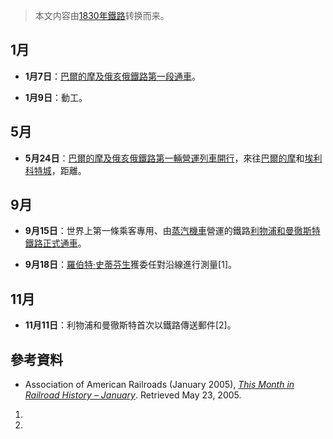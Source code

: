 > 本文内容由[1830年鐵路](https://zh.wikipedia.org/wiki/1830年鐵路)转换而来。


## 1月

  - **1月7日**：[巴爾的摩及俄亥俄鐵路第一段通車](https://zh.wikipedia.org/wiki/巴爾的摩及俄亥俄鐵路 "wikilink")。

  - **1月9日**：動工。

## 5月

  - **5月24日**：[巴爾的摩及俄亥俄鐵路第一輛營運列車開行](https://zh.wikipedia.org/wiki/巴爾的摩及俄亥俄鐵路 "wikilink")，來往[巴爾的摩](../Page/巴爾的摩.md "wikilink")和[埃利科特城](../Page/埃利科特城.md "wikilink")，距離。

## 9月

  - **9月15日**：世界上第一條乘客專用、由[蒸汽機車](../Page/蒸汽機車.md "wikilink")營運的鐵路[利物浦和曼徹斯特鐵路正式通車](https://zh.wikipedia.org/wiki/利物浦和曼徹斯特鐵路 "wikilink")。

  - **9月18日**：[羅伯特·史蒂芬生](../Page/羅伯特·史蒂芬生.md "wikilink")獲委任對沿線進行測量\[1\]。

## 11月

  - **11月11日**：利物浦和曼徹斯特首次以鐵路傳送郵件\[2\]。

## 參考資料

  - Association of American Railroads (January 2005), *[This Month in Railroad History – January](https://archive.is/20070701190256/http://www.railfanclub.org/archives/newsletters/January05/ThisMonth.htm)*. Retrieved May 23, 2005.

<!-- end list -->

1.
2.